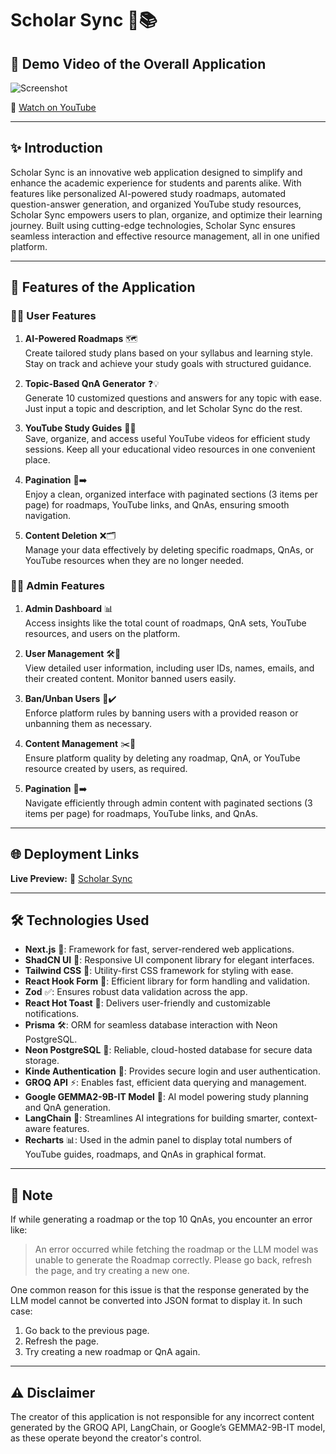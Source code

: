 # Scholar Sync 🚀📚  

## 🎥 **Demo Video of the Overall Application**  

![Screenshot](https://github.com/user-attachments/assets/a10cb021-71a4-4ae1-bdeb-bf7c40afde16)  

🔗 [Watch on YouTube](https://www.youtube.com/watch?v=543kulhJG8w)  

---

## ✨ **Introduction**  
Scholar Sync is an innovative web application designed to simplify and enhance the academic experience for students and parents alike. With features like personalized AI-powered study roadmaps, automated question-answer generation, and organized YouTube study resources, Scholar Sync empowers users to plan, organize, and optimize their learning journey. Built using cutting-edge technologies, Scholar Sync ensures seamless interaction and effective resource management, all in one unified platform.  

---

## 🌟 **Features of the Application**  

### 👩‍🎓 **User Features**  

1. **AI-Powered Roadmaps** 🗺️  
   Create tailored study plans based on your syllabus and learning style. Stay on track and achieve your study goals with structured guidance.  

2. **Topic-Based QnA Generator** ❓💡  
   Generate 10 customized questions and answers for any topic with ease. Just input a topic and description, and let Scholar Sync do the rest.  

3. **YouTube Study Guides** 🎥📖  
   Save, organize, and access useful YouTube videos for efficient study sessions. Keep all your educational video resources in one convenient place.  

4. **Pagination** 📄➡️  
   Enjoy a clean, organized interface with paginated sections (3 items per page) for roadmaps, YouTube links, and QnAs, ensuring smooth navigation.  

5. **Content Deletion** ❌🗂️  
   Manage your data effectively by deleting specific roadmaps, QnAs, or YouTube resources when they are no longer needed.  

### 👨‍💻 **Admin Features**  

1. **Admin Dashboard** 📊  
   Access insights like the total count of roadmaps, QnA sets, YouTube resources, and users on the platform.  

2. **User Management** 🛠️👥  
   View detailed user information, including user IDs, names, emails, and their created content. Monitor banned users easily.  

3. **Ban/Unban Users** 🚫✔️  
   Enforce platform rules by banning users with a provided reason or unbanning them as necessary.  

4. **Content Management** ✂️📑  
   Ensure platform quality by deleting any roadmap, QnA, or YouTube resource created by users, as required.  

5. **Pagination** 📄➡️  
   Navigate efficiently through admin content with paginated sections (3 items per page) for roadmaps, YouTube links, and QnAs.  

---

## 🌐 **Deployment Links**  

**Live Preview:** 🔗 [Scholar Sync](https://scholarsync-som.vercel.app/)  

---

## 🛠️ **Technologies Used**  

- **Next.js** 🚀: Framework for fast, server-rendered web applications.  
- **ShadCN UI** 🎨: Responsive UI component library for elegant interfaces.  
- **Tailwind CSS** 💨: Utility-first CSS framework for styling with ease.  
- **React Hook Form** 📝: Efficient library for form handling and validation.  
- **Zod** ✅: Ensures robust data validation across the app.  
- **React Hot Toast** 🔔: Delivers user-friendly and customizable notifications.  
- **Prisma** 🛠️: ORM for seamless database interaction with Neon PostgreSQL.  
- **Neon PostgreSQL** 💾: Reliable, cloud-hosted database for secure data storage.  
- **Kinde Authentication** 🔐: Provides secure login and user authentication.  
- **GROQ API** ⚡: Enables fast, efficient data querying and management.  
- **Google GEMMA2-9B-IT Model** 🤖: AI model powering study planning and QnA generation.  
- **LangChain** 🧠: Streamlines AI integrations for building smarter, context-aware features.  
- **Recharts** 📊: Used in the admin panel to display total numbers of YouTube guides, roadmaps, and QnAs in graphical format.  

---

## 📝 **Note**  

If while generating a roadmap or the top 10 QnAs, you encounter an error like:  

> An error occurred while fetching the roadmap or the LLM model was unable to generate the Roadmap correctly. Please go back, refresh the page, and try creating a new one.  

One common reason for this issue is that the response generated by the LLM model cannot be converted into JSON format to display it. In such case:  

1. Go back to the previous page.  
2. Refresh the page.  
3. Try creating a new roadmap or QnA again.

---

## ⚠️ **Disclaimer**  
The creator of this application is not responsible for any incorrect content generated by the GROQ API, LangChain, or Google’s GEMMA2-9B-IT model, as these operate beyond the creator's control.  
